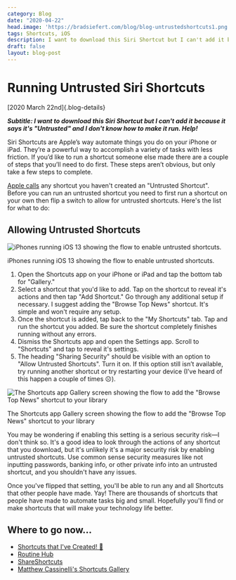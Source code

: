 ```yaml
---
category: Blog
date: "2020-04-22"
head.image: 'https://bradsiefert.com/blog/blog-untrustedshortcuts1.png'
tags: Shortcuts, iOS
description: I want to download this Siri Shortcut but I can't add it because it says it's "Untrusted" and I don't know how to make it run. Help!...
draft: false
layout: blog-post
---
```

# Running Untrusted Siri Shortcuts

[2020 March 22nd]{.blog-details}

_**Subtitle: I want to download this Siri Shortcut but I can't add it because it says it's "Untrusted" and I don't know how to make it run. Help!**_

Siri Shortcuts are Apple’s way automate things you do on your iPhone or iPad. They’re a powerful way to accomplish a variety of tasks with less friction. If you’d like to run a shortcut someone else made there are a couple of steps that you’ll need to do first. These steps aren’t obvious, but only take a few steps to complete.

[Apple calls](https://support.apple.com/guide/shortcuts/enable-shared-shortcuts-apdfeb05586f/ios) any shortcut you haven't created an "Untrusted Shortcut". Before you can run an untrusted shortcut you need to first run a shortcut on your own then flip a switch to allow for untrusted shortcuts. Here's the list for what to do:

## Allowing Untrusted Shortcuts

![iPhones running iOS 13 showing the flow to enable untrusted shortcuts.](../blog/blog-untrustedshortcuts2.png)
<figcaption>iPhones running iOS 13 showing the flow to enable untrusted shortcuts.</figcaption>

1. Open the Shortcuts app on your iPhone or iPad and tap the bottom tab for "Gallery."
2. Select a shortcut that you'd like to add. Tap on the shortcut to reveal it's actions and then tap "Add Shortcut." Go through any additional setup if necessary. I suggest adding the "Browse Top News" shortcut. It's simple and won't require any setup.
3. Once the shortcut is added, tap back to the "My Shortcuts" tab. Tap and run the shortcut you added. Be sure the shortcut completely finishes running without any errors.
4. Dismiss the Shortcuts app and open the Settings app. Scroll to "Shortcuts" and tap to reveal it's settings.
5. The heading "Sharing Security" should be visible with an option to "Allow Untrusted Shortcuts". Turn it on. If this option still isn’t available, try running another shortcut or try restarting your device (I’ve heard of this happen a couple of times ☹️).

![The Shortcuts app Gallery screen showing the flow to add the "Browse Top News" shortcut to your library](../blog/blog-untrustedshortcuts1.png "img-fluid")
<figcaption>The Shortcuts app Gallery screen showing the flow to add the "Browse Top News" shortcut to your library</figcaption>

You may be wondering if enabling this setting is a serious security risk—I don't think so. It's a good idea to look through the actions of any shortcut that you download, but it's unlikely it's a major security risk by enabling untrusted shortcuts. Use common sense security measures like not inputting passwords, banking info, or other private info into an untrusted shortcut, and you shouldn't have any issues.

Once you've flipped that setting, you'll be able to run any and all Shortcuts that other people have made. Yay! There are thousands of shortcuts that people have made to automate tasks big and small. Hopefully you'll find or make shortcuts that will make your technology life better.

## Where to go now…

- [Shortcuts that I've Created! 🥳](https://www.brad.si/efert/siri-shortcuts/)
- [Routine Hub](https://routinehub.co)
- [ShareShortcuts](https://shareshortcuts.com)
- [Matthew Cassinelli's Shortcuts Gallery](https://www.matthewcassinelli.com/siri-shortcuts/)
